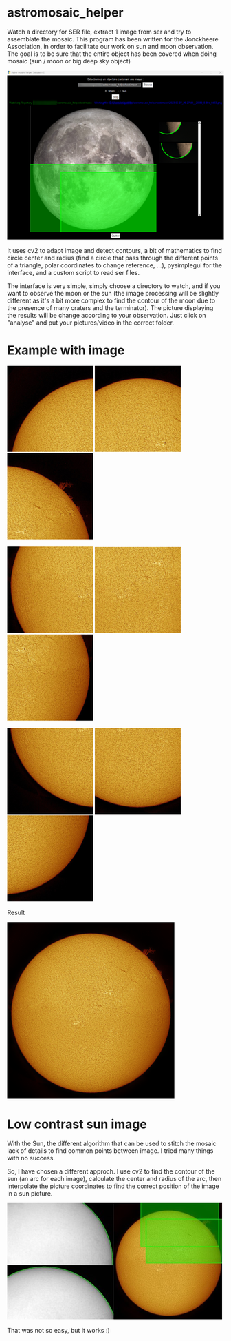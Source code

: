 # astromosaic_helper
Watch a directory for SER file, extract 1 image from ser and try to assemblate the mosaic. This program has been written for the Jonckheere Association, in order to facilitate our work on sun and moon observation. 
The goal is to be sure that the entire object has been covered when doing mosaic (sun / moon or big deep sky object)

![Alt text](https://github.com/air01a/astromosaic_helper/blob/main/doc/interface.png?raw=true "sun")

It uses cv2 to adapt image and detect contours, a bit of mathematics to find circle center and radius (find a circle that pass through the different points of a triangle, polar coordinates to change reference, ...), pysimplegui for the interface, and a custom script to read ser files. 

The interface is very simple, simply choose a directory to watch, and if you want to observe the moon or the sun (the image processing will be slightly different as it's a bit more complex to find the contour of the moon due to the presence of many craters and the terminator). The picture displaying the results will be change according to your observation. Just click on "analyse" and put your pictures/video in the correct folder.



# Example with image

![Alt text](https://github.com/air01a/astromosaic_helper/blob/main/doc/image1.png?raw=true "sun")   ![Alt text](https://github.com/air01a/astromosaic_helper/blob/main/doc/image2.png?raw=true "sun")   ![Alt text](https://github.com/air01a/astromosaic_helper/blob/main/doc/image3.png?raw=true "sun")

![Alt text](https://github.com/air01a/astromosaic_helper/blob/main/doc/image4.png?raw=true "sun")   ![Alt text](https://github.com/air01a/astromosaic_helper/blob/main/doc/image5.png?raw=true "sun")   ![Alt text](https://github.com/air01a/astromosaic_helper/blob/main/doc/image6.png?raw=true "sun")

![Alt text](https://github.com/air01a/astromosaic_helper/blob/main/doc/image7.png?raw=true "sun")  ![Alt text](https://github.com/air01a/astromosaic_helper/blob/main/doc/image8.png?raw=true "sun")   ![Alt text](https://github.com/air01a/astromosaic_helper/blob/main/doc/image9.png?raw=true "sun")


Result


![Alt text](https://github.com/air01a/astromosaic_helper/blob/main/doc/sun.png?raw=true "sun final") 


# Low contrast sun image

With the Sun, the different algorithm that can be used to stitch the mosaic lack of details to find common points between image. I tried many things with no success. 

So, I have chosen a different approch. I use cv2 to find the contour of the sun (an arc for each image), calculate the center and radius of the arc, then interpolate the picture coordinates to find the correct position of the image in a sun picture.

![Alt text](https://github.com/air01a/astromosaic_helper/blob/main/doc/diskdetector.jpg?raw=true "sun final") 

That was not so easy, but it works :)
